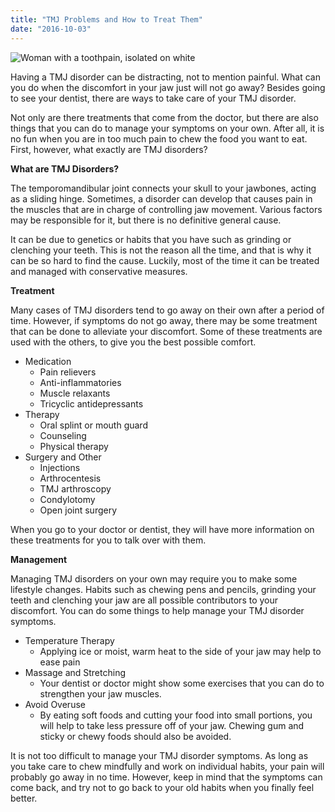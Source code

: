 ```yaml
---
title: "TMJ Problems and How to Treat Them"
date: "2016-10-03"
---
```


![Woman with a toothpain, isolated on white](/images/dentist-fairfield-ca-tmj-problems-300x200.jpeg)

Having a TMJ disorder can be distracting, not to mention painful. What can you do when the discomfort in your jaw just will not go away? Besides going to see your dentist, there are ways to take care of your TMJ disorder.

Not only are there treatments that come from the doctor, but there are also things that you can do to manage your symptoms on your own. After all, it is no fun when you are in too much pain to chew the food you want to eat. First, however, what exactly are TMJ disorders?

**What are TMJ Disorders?**

The temporomandibular joint connects your skull to your jawbones, acting as a sliding hinge. Sometimes, a disorder can develop that causes pain in the muscles that are in charge of controlling jaw movement. Various factors may be responsible for it, but there is no definitive general cause.

It can be due to genetics or habits that you have such as grinding or clenching your teeth. This is not the reason all the time, and that is why it can be so hard to find the cause. Luckily, most of the time it can be treated and managed with conservative measures.

**Treatment**

Many cases of TMJ disorders tend to go away on their own after a period of time. However, if symptoms do not go away, there may be some treatment that can be done to alleviate your discomfort. Some of these treatments are used with the others, to give you the best possible comfort.

- Medication
    - Pain relievers
    - Anti-inflammatories
    - Muscle relaxants
    - Tricyclic antidepressants
- Therapy
    - Oral splint or mouth guard
    - Counseling
    - Physical therapy
- Surgery and Other
    - Injections
    - Arthrocentesis
    - TMJ arthroscopy
    - Condylotomy
    - Open joint surgery

When you go to your doctor or dentist, they will have more information on these treatments for you to talk over with them.

**Management**

Managing TMJ disorders on your own may require you to make some lifestyle changes. Habits such as chewing pens and pencils, grinding your teeth and clenching your jaw are all possible contributors to your discomfort. You can do some things to help manage your TMJ disorder symptoms.

- Temperature Therapy
    - Applying ice or moist, warm heat to the side of your jaw may help to ease pain
- Massage and Stretching
    - Your dentist or doctor might show some exercises that you can do to strengthen your jaw muscles.
- Avoid Overuse
    - By eating soft foods and cutting your food into small portions, you will help to take less pressure off of your jaw. Chewing gum and sticky or chewy foods should also be avoided.

It is not too difficult to manage your TMJ disorder symptoms. As long as you take care to chew mindfully and work on individual habits, your pain will probably go away in no time. However, keep in mind that the symptoms can come back, and try not to go back to your old habits when you finally feel better.
